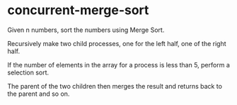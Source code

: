 # concurrent-merge-sort

Given n numbers, sort the numbers using Merge Sort.

Recursively make two child processes, one for the left half, one of the right
half. 

If the number of elements in the array for a process is less than 5,
perform a selection sort.

The parent of the two children then merges the result and returns back to the
parent and so on.
